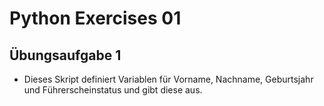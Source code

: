 # Python Exercises 01

## Übungsaufgabe 1
- Dieses Skript definiert Variablen für Vorname, Nachname, Geburtsjahr und Führerscheinstatus und gibt diese aus.
